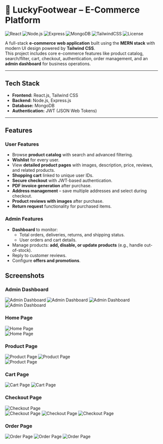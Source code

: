 # 🛒 LuckyFootwear – E-Commerce Platform

![React](https://img.shields.io/badge/Frontend-React-blue)
![Node.js](https://img.shields.io/badge/Backend-Node.js-green)
![Express](https://img.shields.io/badge/Framework-Express-lightgrey)
![MongoDB](https://img.shields.io/badge/Database-MongoDB-brightgreen)
![TailwindCSS](https://img.shields.io/badge/UI-TailwindCSS-06B6D4)
![License](https://img.shields.io/badge/License-MIT-yellow)

A full-stack **e-commerce web application** built using the **MERN stack** with modern UI design powered by **Tailwind CSS**.  
This project includes core e-commerce features like product catalog, search/filter, cart, checkout, authentication, order management, and an **admin dashboard** for business operations.

---

## Tech Stack

- **Frontend:** React.js, Tailwind CSS  
- **Backend:** Node.js, Express.js  
- **Database:** MongoDB  
- **Authentication:** JWT (JSON Web Tokens)  

---

##  Features

### User Features

- Browse **product catalog** with search and advanced filtering.  
- **Wishlist** for every user.  
- View **detailed product pages** with images, description, price, reviews, and related products.  
- **Shopping cart** linked to unique user IDs.  
- **Secure checkout** with JWT-based authentication.  
- **PDF invoice generation** after purchase.  
- **Address management** – save multiple addresses and select during checkout.  
- **Product reviews with images** after purchase.  
- **Return request** functionality for purchased items.  

###  Admin Features

- **Dashboard** to monitor:  
  - Total orders, deliveries, returns, and shipping status.  
  - User orders and cart details.  
- Manage products: **add, disable, or update products** (e.g., handle out-of-stock).  
- Reply to customer reviews.  
- Configure **offers and promotions**.


## Screenshots

###  Admin Dashboard  
![Admin Dashboard](./client/screenshots/admin.png)
![Admin Dashboard](./client/screenshots/products.png)
![Admin Dashboard](./client/screenshots/orders.png)
![Admin Dashboard](./client/screenshots/transactions.png)

### Home Page  
![Home Page](./client/screenshots/home1.png)  
![Home Page](./client/screenshots/recentlyviewed.png) 

### Product Page  
![Product Page](./client/screenshots/product.png) 
![Product Page](./client/screenshots/productdetails.png)  
![Product Page](./client/screenshots/review&relatedproducts.png) 

### Cart Page  
![Cart Page](./client/screenshots/cart.png)
![Cart Page](./client/screenshots/cart1.png)

### Checkout Page  
![Checkout Page](./client/screenshots/buy.png)  
![Checkout Page](./client/screenshots/placeorder.png) 
![Checkout Page](./client/screenshots/checkout.png) 
![Checkout Page](./client/screenshots/thankyoupage.png)

### Order Page  
![Order Page](./client/screenshots/order-page.png)
![Order Page](./client/screenshots/bill.png)
![Order Page](./client/screenshots/invoice1.png)

